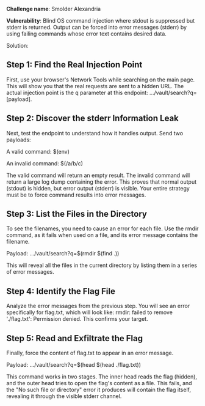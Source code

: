 **Challenge name**: Smolder Alexandria

**Vulnerability**: Blind OS command injection where stdout is suppressed but stderr is returned. Output can be forced into error messages (stderr) by using failing commands whose error text contains desired data.

Solution:
## Step 1: Find the Real Injection Point

First, use your browser's Network Tools while searching on the main page. This will show you that the real requests are sent to a hidden URL. The actual injection point is the q parameter at this endpoint: .../vault/search?q=[payload].

## Step 2: Discover the stderr Information Leak

Next, test the endpoint to understand how it handles output. Send two payloads:

A valid command: $(env)

An invalid command: $(/a/b/c)

The valid command will return an empty result. The invalid command will return a large log dump containing the error. This proves that normal output (stdout) is hidden, but error output (stderr) is visible. Your entire strategy must be to force command results into error messages.

## Step 3: List the Files in the Directory

To see the filenames, you need to cause an error for each file. Use the rmdir command, as it fails when used on a file, and its error message contains the filename.

Payload: .../vault/search?q=$(rmdir $(find .))

This will reveal all the files in the current directory by listing them in a series of error messages.

## Step 4: Identify the Flag File

Analyze the error messages from the previous step. You will see an error specifically for flag.txt, which will look like: rmdir: failed to remove './flag.txt': Permission denied. This confirms your target.

## Step 5: Read and Exfiltrate the Flag

Finally, force the content of flag.txt to appear in an error message.

Payload: .../vault/search?q=$(head $(head ./flag.txt))

This command works in two stages. The inner head reads the flag (hidden), and the outer head tries to open the flag's content as a file. This fails, and the "No such file or directory" error it produces will contain the flag itself, revealing it through the visible stderr channel.
